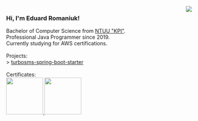 <img align="right" src="https://i.pinimg.com/originals/f0/f0/d9/f0f0d932d6e39c7af5aa305cbd8da735.gif"/>

<div>
  <h3>Hi, I'm Eduard Romaniuk!</h3>
  <p>
    Bachelor of Computer Science from <a href="https://kpi.ua/en" targer="_blank">NTUU "KPI"</a>.<br/>
    Professional Java Programmer since 2019.<br/>
    Currently studying for AWS certifications.
    <br/><br/>
    Projects:<br/>
    > <a style="block: inline-block" href="https://github.com/eduard-romanyuk/turbosms-spring-boot-starter">turbosms-spring-boot-starter</a>
    <br/><br/>
    Certificates:<br/>
    <a href="https://www.credly.com/badges/81364f65-a068-45d2-951f-92b788c422ab/public_url">
      <img src="https://images.credly.com/size/340x340/images/68468004-5a85-4f3b-bc58-590773979486/AWS-CloudPractitioner-2020.png" height="100px"/>
    </a>
    <a href="https://www.credly.com/badges/aba40fa7-84bb-466c-add2-f92dce45cc1d/public_url">
      <img src="https://images.credly.com/size/340x340/images/4bc21d8b-4afe-4fbd-9a90-a9de8bf7b240/AWS-SolArchitect-Associate-2020.png" height="100px"/>
    </a>
  </p>
</div> 
